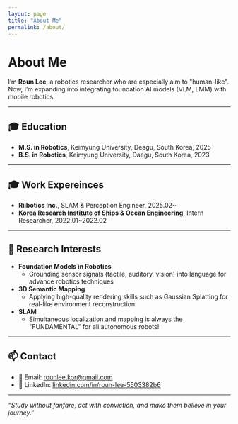 ```yaml
---
layout: page
title: "About Me"
permalink: /about/
---
```


# About Me

I’m **Roun Lee**, a robotics researcher who are especially aim to "human-like".  Now, I’m expanding into integrating foundation AI models (VLM, LMM) with mobile robotics.

---

## 🎓 Education

- **M.S. in Robotics**, Keimyung University, Deagu, South Korea, 2025
- **B.S. in Robotics**, Keimyung University, Daegu, South Korea, 2023  

---

## 🎓 Work Expereinces

- **Riibotics Inc.**, SLAM & Perception Engineer, 2025.02~
- **Korea Research Institute of Ships & Ocean Engineering**, Intern Researcher, 2022.01~2022.02  

---

## 🔬 Research Interests

- **Foundation Models in Robotics**  
  - Grounding sensor signals (tactile, auditory, vision) into language for advance robotics techniques  
- **3D Semantic Mapping**  
  - Applying high-quality rendering skills such as Gaussian Splatting for real-like environment reconstruction  
- **SLAM**  
  - Simultaneous localization and mapping is always the "FUNDAMENTAL" for all autonomous robots!
---

## 📫 Contact

- 📧 Email: [rounlee.kor@gmail.com](mailto:rounlee.kor@gmail.com)  
- 🔗 LinkedIn: [linkedin.com/in/roun-lee-5503382b6](https://www.linkedin.com/in/roun-lee-5503382b6/)  

---

*“Study without fanfare, act with conviction, and make them believe in your journey.”*  
